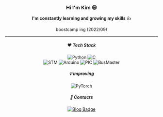 <div align = "center">

<br/>

### Hi I'm Kim :smiley:
  
<!-- **I'm an Electronics engineer, but I can be any engineer you want**   -->
 **I'm constantly learning and growing my skills** :+1:
 
 boostcamp ing (2022/09)
___

##### :heart: Tech Stack
![Python](https://img.shields.io/badge/Python-3776AB?style=flat&logo=Python&logoColor=white) ![C](https://img.shields.io/badge/C-A8B9CC?style=flat&logo=C&logoColor=white)  
![STM](http://img.shields.io/badge/STM-03234B?style=flat?style=plastic&logo=STMicroelectronics&logoColor=white)  ![Arduino](http://img.shields.io/badge/Arduino-00979D?style=flat?style=plastic&logo=Arduino&logoColor=white) ![PIC](https://img.shields.io/badge/PIC-CC0000?style=flate&logo=&logoColor=white) ![BusMaster](https://img.shields.io/badge/Busmaster-00D1B2?style=flate&logo=&logoColor=white)  



##### :bulb: _improving_  
![PyTorch](http://img.shields.io/badge/PyTorch-EE4C2C?style=flat?style=plastic&logo=PyTorch&logoColor=white) 

##### :link: Contacts 
<!-- [![Gmail Badge](https://img.shields.io/badge/Gmail-d14836?style=flat&logo=Gmail&logoColor=white&link=mailto:kimjinseop5697@gmail.com)]
 (mailto:kimjinseop5697@gmail.com)  -->
  
[![Blog Badge](http://img.shields.io/badge/-Blog-0A0B09?style=flat&logo=FF5722&link=https://k-tech.tistory.com/)](https://k-tech.tistory.com/)

</div>
